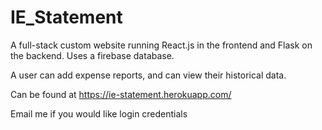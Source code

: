# IE_Statement

A full-stack custom website running React.js in the frontend and Flask on the backend. Uses a firebase database.

A user can add expense reports, and can view their historical data.

Can be found at https://ie-statement.herokuapp.com/

Email me if you would like login credentials